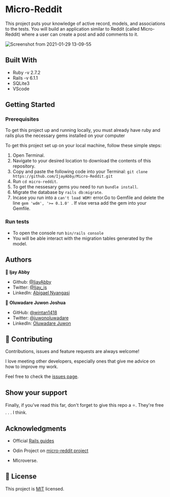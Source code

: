 
# Micro-Reddit
This project puts your knowledge of active record, models, and associations to the tests. You will build an application similar to Reddit (called Micro-Reddit) where a user can create a post and add comments to it.

![Screenshot from 2021-01-29 13-09-55](https://user-images.githubusercontent.com/60691122/106263913-4cfea180-6225-11eb-9101-9fcd405751f4.png)
## Built With

   * Ruby -v 2.7.2
   * Rails -v 6.1.1
   * SQLite3
   * VScode
   
## Getting Started

### Prerequisites
To get this project up and running locally, you must already have ruby and rails plus the necessary gems installed on your computer

To get this project set up on your local machine, follow these simple steps:

 1. Open Terminal.
 2. Navigate to your desired location to download the contents of this repository.
 3. Copy and paste the  following code into your Terminal: ``git clone https://github.com/IjayAbby/Micro-Reddit.git``
 4. Run ``cd micro-reddit``.
 5. To get the nessesary gems you need to run ``bundle install``.
 6. Migrate the database by ``rails db:migrate``.
 7. Incase you run into a ``can't load WDM!`` error.Go to Gemfile and delete the line ``gem 'wdm', '>= 0.1.0' ``. If vise versa add the gem into your Gemfile.

### Run tests

 *   To open the console run ``bin/rails console``
 *   You will be able interact with the migration tables generated by the model.
 
 ## Authors

👤 **Ijay Abby**

- Github: [@IjayAbby](https://github.com/IjayAbby)
- Twitter: [@Ijay_js](https://twitter.com/Ijay_js)
- LinkedIn: [Abigael Nyangasi](https://www.linkedin.com/in/ijayabby4/)

👤 **Oluwadare Juwon Joshua**

- GitHub: [@wintan1418](https://github.com/wintan1418)
- Twitter: [@juwonoluwadare](https://twitter.com/oluwadarejuwon)
- LinkedIn: [Oluwadare Juwon](https://www.linkedin.com/in/oluwadare-juwon-048a391a8/)

## 🤝 Contributing

Contributions, issues and feature requests are always welcome!

I love meeting other developers, especially ones that give me advice on how to improve my work.

Feel free to check the [issues page](https://github.com/IjayAbby/Micro-Reddit/issues).

## Show your support

Finally, if you've read this far, don't forget to give this repo a ⭐️. They're free . . . I think.

## Acknowledgments

- Official [Rails guides](https://guides.rubyonrails.org/index.html) 

- Odin Project on [micro-reddit project](https://www.theodinproject.com/courses/ruby-on-rails/lessons/building-with-active-record-ruby-on-rails#your-task)

- MIcroverse.

## 📝 License

This project is [MIT](https://github.com/IjayAbby/Micro-Reddit/blob/reddit/LICENSE) licensed.

   
